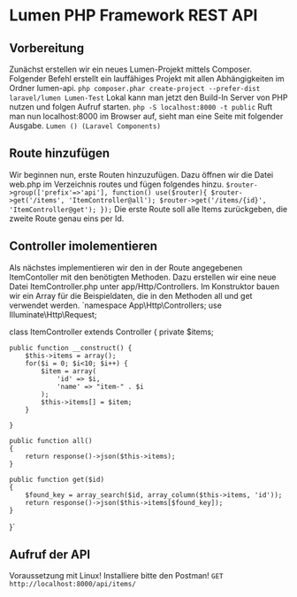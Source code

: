 # Lumen PHP Framework REST API

## Vorbereitung

Zunächst erstellen wir ein neues Lumen-Projekt mittels Composer.
Folgender Befehl erstellt ein lauffähiges Projekt mit allen Abhängigkeiten im Ordner lumen-api.
`php composer.phar create-project --prefer-dist laravel/lumen Lumen-Test`
Lokal kann man jetzt den Build-In Server von PHP nutzen und folgen Aufruf starten.
`php -S localhost:8000 -t public`
Ruft man nun localhost:8000 im Browser auf, sieht man eine Seite mit folgender Ausgabe.
`Lumen () (Laravel Components)`

## Route hinzufügen

Wir beginnen nun, erste Routen hinzuzufügen. Dazu öffnen wir die Datei web.php im Verzeichnis routes und fügen folgendes hinzu.
`$router->group(['prefix'=>'api'], function() use($router){
    $router->get('/items', 'ItemController@all');
    $router->get('/items/{id}', 'ItemController@get');
});`
Die erste Route soll alle Items zurückgeben, die zweite Route genau eins per Id.

## Controller imolementieren

Als nächstes implementieren wir den in der Route angegebenen ItemContoller mit den benötigten Methoden. Dazu erstellen wir eine neue Datei ItemController.php unter app/Http/Controllers.
Im Konstruktor bauen wir ein Array für die Beispieldaten, die in den Methoden all und get verwendet werden.
`namespace App\Http\Controllers;
use Illuminate\Http\Request;
 
class ItemController extends Controller
{
    private $items;
 
    public function __construct() {
        $this->items = array();
        for($i = 0; $i<10; $i++) {
            $item = array(
                'id' => $i,
                'name' => "item-" . $i
            );
            $this->items[] = $item;
        }
         
    }
 
    public function all()
    {
        return response()->json($this->items);
    }
     
    public function get($id)
    {
        $found_key = array_search($id, array_column($this->items, 'id'));
        return response()->json($this->items[$found_key]);
    }
}`

## Aufruf der API

Voraussetzung mit Linux! Installiere bitte den Postman!
`GET http://localhost:8000/api/items/`
